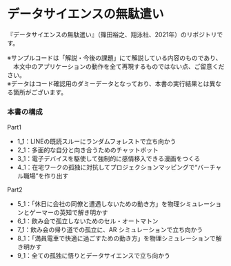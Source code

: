 # データサイエンスの無駄遣い
『データサイエンスの無駄遣い』（篠田裕之、翔泳社、2021年）のリポジトリです。

※サンプルコードは「解説・今後の課題」にて解説している内容のものであり、<br>
　本文中のアプリケーションの動作を全て再現するものではない点、ご留意ください。<br>
※データはコード確認用のダミーデータとなっており、本書の実行結果とは異なる箇所がございます。<br>

### 本書の構成
Part1
- 1_1：LINEの既読スルーにランダムフォレストで⽴ち向かう
- 2_1：多⾯的な⾃分と向き合うためのチャットボット
- 3_1：電⼦デバイスを駆使して強制的に感情移⼊できる漫画をつくる
- 4_1：在宅ワークの孤独に対抗してプロジェクションマッピングで“バーチャル職場”を作り出す
 
Part2
- 5_1：「休⽇に会社の同僚と遭遇しないための動き⽅」を物理シミュレーションとゲーマーの英知で解き明かす
- 6_1：飲み会で孤⽴しないためのセル・オートマトン
- 7_1：飲み会の帰り道での孤⽴に、AR シミュレーションで⽴ち向かう
- 8_1：「満員電⾞で快適に過ごすための動き⽅」を物理シミュレーションで解き明かす
- 9_1：全ての孤独に悟りとデータサイエンスで⽴ち向かう
